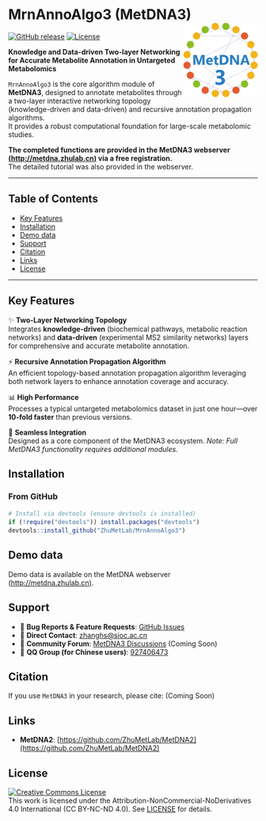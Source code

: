 # MrnAnnoAlgo3 (MetDNA3) <img src="man/figures/logo.png" align="right" alt="MetDNA3 Logo" width="150"/>

[![GitHub release](https://img.shields.io/github/v/release/ZhuMetLab/MrnAnnoAlgo3)](https://github.com/ZhuMetLab/MrnAnnoAlgo3)
[![License](https://img.shields.io/badge/license-CC%20BY--NC--ND%204.0-lightgrey)](https://creativecommons.org/licenses/by-nc-nd/4.0/)

**Knowledge and Data-driven Two-layer Networking for Accurate Metabolite Annotation in Untargeted Metabolomics**

`MrnAnnoAlgo3` is the core algorithm module of **MetDNA3**, designed to annotate metabolites through a two-layer interactive networking topology (knowledge-driven and data-driven) and recursive annotation propagation algorithms.  
It provides a robust computational foundation for large-scale metabolomic studies.  

**The completed functions are provided in the MetDNA3 webserver [(http://metdna.zhulab.cn)](http://metdna.zhulab.cn) via a free registration.**  
The detailed tutorial was also provided in the webserver.

---

## Table of Contents
- [Key Features](#key-features)
- [Installation](#installation)
- [Demo data](#demo-data)
- [Support](#support)
- [Citation](#citation)
- [Links](#links)
- [License](#license)

---

## Key Features
✨ **Two-Layer Networking Topology**  
Integrates **knowledge-driven** (biochemical pathways, metabolic reaction networks) and **data-driven** (experimental MS2 similarity networks) layers for comprehensive and accurate metabolite annotation.

⚡ **Recursive Annotation Propagation Algorithm**  
An efficient topology-based annotation propagation algorithm leveraging both network layers to enhance annotation coverage and accuracy.

📊 **High Performance**  
Processes a typical untargeted metabolomics dataset in just one hour—over **10-fold faster** than previous versions.

🔗 **Seamless Integration**  
Designed as a core component of the MetDNA3 ecosystem.  *Note: Full MetDNA3 functionality requires additional modules.*


## Installation

### From GitHub
```r
# Install via devtools (ensure devtools is installed)
if (!require("devtools")) install.packages("devtools")
devtools::install_github("ZhuMetLab/MrnAnnoAlgo3")
```

## Demo data
Demo data is available on the MetDNA webserver [(http://metdna.zhulab.cn)](http://metdna.zhulab.cn).

## Support
- 🐛 **Bug Reports & Feature Requests**: [GitHub Issues](https://github.com/ZhuMetLab/MrnAnnoAlgo3/issues)
- 📧 **Direct Contact**: zhanghs@sioc.ac.cn
- 💬 **Community Forum**: [MetDNA3 Discussions](https://github.com/orgs/MetDNA3/discussions) (Coming Soon)
- 💬 **QQ Group (for Chinese users)**: [927406473](http://qm.qq.com/cgi-bin/qm/qr?_wv=1027&k=zTbEobUjO3KZE-dwT24HlgJmjYs4sXj_&authKey=M3VxUewLbOBg9YpGYI6dD2X4eJl42%2FkkGIJy%2Btc539FEdEqdHdejoeRY%2BrdnWl8W&noverify=0&group_code=927406473)


## Citation
If you use `MetDNA3` in your research, please cite: (Coming Soon)


## Links
- **MetDNA2**: [https://github.com/ZhuMetLab/MetDNA2](https://github.com/ZhuMetLab/MetDNA2)


## License
<a rel="license" href="https://creativecommons.org/licenses/by-nc-nd/4.0/"><img alt="Creative Commons License" style="border-width:0" src="https://i.creativecommons.org/l/by-nc-nd/4.0/88x31.png" /></a>  
This work is licensed under the Attribution-NonCommercial-NoDerivatives 4.0 International (CC BY-NC-ND 4.0).
See [LICENSE](LICENSE) for details.
